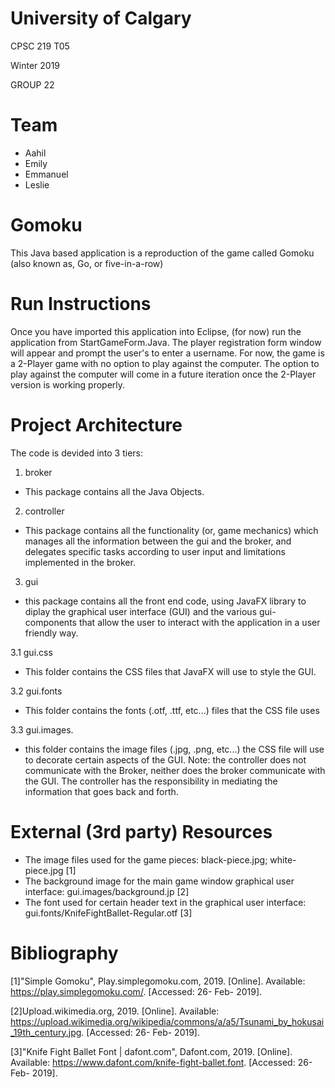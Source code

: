 # University of Calgary
 CPSC 219 T05
 
 Winter 2019
 
 GROUP 22
 
# Team
- Aahil
- Emily
- Emmanuel
- Leslie

# Gomoku

This Java based application is a reproduction of the game called Gomoku (also known as, Go, or five-in-a-row)

# Run Instructions

Once you have imported this application into Eclipse, (for now) run the application from StartGameForm.Java.
The player registration form window will appear and prompt the user's to enter a username. For now, the game is a 2-Player game with no option to play against the computer. The option to play against the computer will come in a future iteration once the 2-Player version is working properly.

# Project Architecture

The code is devided into 3 tiers:

1. broker
- This package contains all the Java Objects.

2. controller
- This package contains all the functionality (or, game mechanics) which manages all the information between the gui and the broker, and delegates specific tasks according to user input and limitations implemented in the broker.

3. gui
- this package contains all the front end code, using JavaFX library to diplay the graphical user interface (GUI) and the various gui-components that allow the user to interact with the application in a user friendly way.

3.1 gui.css
- This folder contains the CSS files that JavaFX will use to style the GUI.

3.2 gui.fonts
- This folder contains the fonts (.otf, .ttf, etc...) files that the CSS file uses

3.3 gui.images.
- this folder contains the image files (.jpg, .png, etc...) the CSS file will use to decorate certain aspects of the GUI.
Note: the controller does not communicate with the Broker, neither does the broker communicate with the GUI. The controller has the responsibility in mediating the information that goes back and forth.

# External (3rd party) Resources

- The image files used for the game pieces: black-piece.jpg; white-piece.jpg [1]
- The background image for the main game window graphical user interface: gui.images/background.jp [2]
- The font used for certain header text in the graphical user interface: gui.fonts/KnifeFightBallet-Regular.otf [3]

# Bibliography

[1]"Simple Gomoku", Play.simplegomoku.com, 2019. [Online]. Available: https://play.simplegomoku.com/. [Accessed: 26- Feb- 2019].

[2]Upload.wikimedia.org, 2019. [Online]. Available: https://upload.wikimedia.org/wikipedia/commons/a/a5/Tsunami_by_hokusai_19th_century.jpg. [Accessed: 26- Feb- 2019].

[3]"Knife Fight Ballet Font | dafont.com", Dafont.com, 2019. [Online]. Available: https://www.dafont.com/knife-fight-ballet.font. [Accessed: 26- Feb- 2019].
